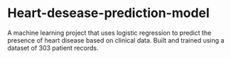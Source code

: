 # Heart-desease-prediction-model
A machine learning project that uses logistic regression to predict the presence of heart disease based on clinical data. Built and trained using a dataset of 303 patient records.
